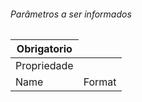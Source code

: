 <h6>Parâmetros a ser informados </h6>

<table>
  <thead>
    <th>Obrigatorio</th>
  </thead>
  <tbody>
    <tr>
      <td>Propriedade</td>
    </tr>
    <tr>
       <td>Name</td>
      <td>Format</td>
    </tr>
    <tr>
      
   
